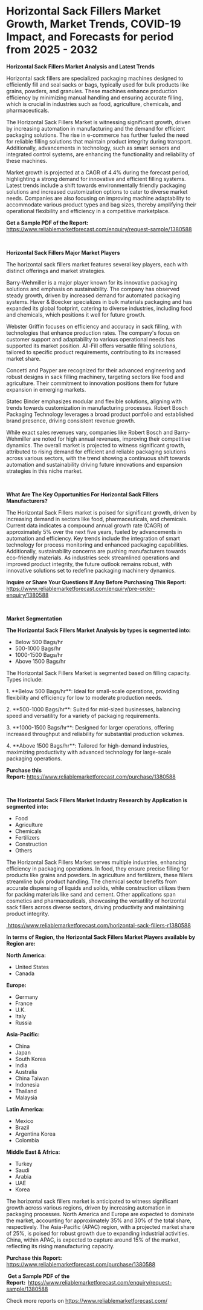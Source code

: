 <p><h1>Horizontal Sack Fillers Market Growth, Market Trends, COVID-19 Impact, and Forecasts for period from 2025 - 2032</h1></p><p><strong>Horizontal Sack Fillers Market Analysis and Latest Trends</strong></p>
<p><p>Horizontal sack fillers are specialized packaging machines designed to efficiently fill and seal sacks or bags, typically used for bulk products like grains, powders, and granules. These machines enhance production efficiency by minimizing manual handling and ensuring accurate filling, which is crucial in industries such as food, agriculture, chemicals, and pharmaceuticals.</p><p>The Horizontal Sack Fillers Market is witnessing significant growth, driven by increasing automation in manufacturing and the demand for efficient packaging solutions. The rise in e-commerce has further fueled the need for reliable filling solutions that maintain product integrity during transport. Additionally, advancements in technology, such as smart sensors and integrated control systems, are enhancing the functionality and reliability of these machines.</p><p>Market growth is projected at a CAGR of 4.4% during the forecast period, highlighting a strong demand for innovative and efficient filling systems. Latest trends include a shift towards environmentally friendly packaging solutions and increased customization options to cater to diverse market needs. Companies are also focusing on improving machine adaptability to accommodate various product types and bag sizes, thereby amplifying their operational flexibility and efficiency in a competitive marketplace.</p></p>
<p><strong>Get a Sample PDF of the Report:&nbsp;</strong> <a href="https://www.reliablemarketforecast.com/enquiry/request-sample/1380588?utm_campaign=2534&utm_medium=2&utm_source=Github&utm_content=ia&utm_term=24022025&utm_id=horizontal-sack-fillers">https://www.reliablemarketforecast.com/enquiry/request-sample/1380588</a></p>
<p>&nbsp;</p>
<p><strong>Horizontal Sack Fillers Major Market Players</strong></p>
<p><p>The horizontal sack fillers market features several key players, each with distinct offerings and market strategies. </p><p>Barry-Wehmiller is a major player known for its innovative packaging solutions and emphasis on sustainability. The company has observed steady growth, driven by increased demand for automated packaging systems. Haver & Boecker specializes in bulk materials packaging and has expanded its global footprint, catering to diverse industries, including food and chemicals, which positions it well for future growth.</p><p>Webster Griffin focuses on efficiency and accuracy in sack filling, with technologies that enhance production rates. The company's focus on customer support and adaptability to various operational needs has supported its market position. All-Fill offers versatile filling solutions, tailored to specific product requirements, contributing to its increased market share.</p><p>Concetti and Payper are recognized for their advanced engineering and robust designs in sack filling machinery, targeting sectors like food and agriculture. Their commitment to innovation positions them for future expansion in emerging markets.</p><p>Statec Binder emphasizes modular and flexible solutions, aligning with trends towards customization in manufacturing processes. Robert Bosch Packaging Technology leverages a broad product portfolio and established brand presence, driving consistent revenue growth.</p><p>While exact sales revenues vary, companies like Robert Bosch and Barry-Wehmiller are noted for high annual revenues, improving their competitive dynamics. The overall market is projected to witness significant growth, attributed to rising demand for efficient and reliable packaging solutions across various sectors, with the trend showing a continuous shift towards automation and sustainability driving future innovations and expansion strategies in this niche market.</p></p>
<p>&nbsp;</p>
<p><strong>What Are The Key Opportunities For Horizontal Sack Fillers Manufacturers?</strong></p>
<p><p>The Horizontal Sack Fillers market is poised for significant growth, driven by increasing demand in sectors like food, pharmaceuticals, and chemicals. Current data indicates a compound annual growth rate (CAGR) of approximately 5% over the next five years, fueled by advancements in automation and efficiency. Key trends include the integration of smart technology for process monitoring and enhanced packaging capabilities. Additionally, sustainability concerns are pushing manufacturers towards eco-friendly materials. As industries seek streamlined operations and improved product integrity, the future outlook remains robust, with innovative solutions set to redefine packaging machinery dynamics.</p></p>
<p><strong>Inquire or Share Your Questions If Any Before Purchasing This Report:</strong> <a href="https://www.reliablemarketforecast.com/enquiry/pre-order-enquiry/1380588?utm_campaign=2534&utm_medium=2&utm_source=Github&utm_content=ia&utm_term=24022025&utm_id=horizontal-sack-fillers">https://www.reliablemarketforecast.com/enquiry/pre-order-enquiry/1380588</a></p>
<p>&nbsp;</p>
<p><strong>Market Segmentation</strong></p>
<p><strong>The Horizontal Sack Fillers Market Analysis by types is segmented into:</strong></p>
<p><ul><li>Below 500 Bags/hr</li><li>500-1000 Bags/hr</li><li>1000-1500 Bags/hr</li><li>Above 1500 Bags/hr</li></ul></p>
<p><p>The Horizontal Sack Fillers Market is segmented based on filling capacity. Types include:</p><p>1. **Below 500 Bags/hr**: Ideal for small-scale operations, providing flexibility and efficiency for low to moderate production needs.</p><p>2. **500-1000 Bags/hr**: Suited for mid-sized businesses, balancing speed and versatility for a variety of packaging requirements.</p><p>3. **1000-1500 Bags/hr**: Designed for larger operations, offering increased throughput and reliability for substantial production volumes.</p><p>4. **Above 1500 Bags/hr**: Tailored for high-demand industries, maximizing productivity with advanced technology for large-scale packaging operations.</p></p>
<p><strong>Purchase this Report:&nbsp;</strong><a href="https://www.reliablemarketforecast.com/purchase/1380588?utm_campaign=2534&utm_medium=2&utm_source=Github&utm_content=ia&utm_term=24022025&utm_id=horizontal-sack-fillers">https://www.reliablemarketforecast.com/purchase/1380588</a></p>
<p>&nbsp;</p>
<p><strong>The Horizontal Sack Fillers Market Industry Research by Application is segmented into:</strong></p>
<p><ul><li>Food</li><li>Agriculture</li><li>Chemicals</li><li>Fertilizers</li><li>Construction</li><li>Others</li></ul></p>
<p><p>The Horizontal Sack Fillers Market serves multiple industries, enhancing efficiency in packaging operations. In food, they ensure precise filling for products like grains and powders. In agriculture and fertilizers, these fillers streamline bulk product handling. The chemical sector benefits from accurate dispensing of liquids and solids, while construction utilizes them for packing materials like sand and cement. Other applications span cosmetics and pharmaceuticals, showcasing the versatility of horizontal sack fillers across diverse sectors, driving productivity and maintaining product integrity.</p></p>
<p><a href="https://www.reliablemarketforecast.com/horizontal-sack-fillers-r1380588?utm_campaign=2534&utm_medium=2&utm_source=Github&utm_content=ia&utm_term=24022025&utm_id=horizontal-sack-fillers">&nbsp;https://www.reliablemarketforecast.com/horizontal-sack-fillers-r1380588</a></p>
<p><strong>In terms of Region, the Horizontal Sack Fillers Market Players available by Region are:</strong></p>
<p>
    <p> <strong> North America: </strong>
        <ul>
            <li>United States</li>
            <li>Canada</li>
        </ul>
        </p> 
    <p> <strong> Europe: </strong>
        <ul>
            <li>Germany</li>
            <li>France</li>
            <li>U.K.</li>
            <li>Italy</li>
            <li>Russia</li>
        </ul>
        </p> 
    <p> <strong> Asia-Pacific: </strong>
        <ul>
            <li>China</li>
            <li>Japan</li>
            <li>South Korea</li>
            <li>India</li>
            <li>Australia</li>
            <li>China Taiwan</li>
            <li>Indonesia</li>
            <li>Thailand</li>
            <li>Malaysia</li>
        </ul>
        </p> 
    <p> <strong> Latin America: </strong>
        <ul>
            <li>Mexico</li>
            <li>Brazil</li>
            <li>Argentina Korea</li>
            <li>Colombia</li>
        </ul>
        </p> 
    <p> <strong> Middle East & Africa: </strong>
        <ul>
            <li>Turkey</li>
            <li>Saudi</li>
            <li>Arabia</li>
            <li>UAE</li>
            <li>Korea</li>
        </ul>
    </p>
    </p>
<p><p>The horizontal sack fillers market is anticipated to witness significant growth across various regions, driven by increasing automation in packaging processes. North America and Europe are expected to dominate the market, accounting for approximately 35% and 30% of the total share, respectively. The Asia-Pacific (APAC) region, with a projected market share of 25%, is poised for robust growth due to expanding industrial activities. China, within APAC, is expected to capture around 15% of the market, reflecting its rising manufacturing capacity.</p></p>
<p><strong>Purchase this Report: </strong><a href="https://www.reliablemarketforecast.com/purchase/1380588?utm_campaign=2534&utm_medium=2&utm_source=Github&utm_content=ia&utm_term=24022025&utm_id=horizontal-sack-fillers">https://www.reliablemarketforecast.com/purchase/1380588</a></p>
<p>&nbsp;<strong>Get a Sample PDF of the Report:&nbsp;&nbsp;</strong><a href="https://www.reliablemarketforecast.com/enquiry/request-sample/1380588?utm_campaign=2534&utm_medium=2&utm_source=Github&utm_content=ia&utm_term=24022025&utm_id=horizontal-sack-fillers">https://www.reliablemarketforecast.com/enquiry/request-sample/1380588</a></p>
<p><strong></strong></p>
<p>Check more reports on <a href="https://www.reliablemarketforecast.com/?utm_campaign=2534&utm_medium=2&utm_source=Github&utm_content=ia&utm_term=24022025&utm_id=horizontal-sack-fillers">https://www.reliablemarketforecast.com/</a></p>
